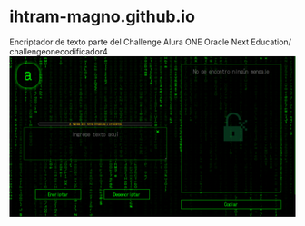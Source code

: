 # ihtram-magno.github.io
Encriptador de texto parte del Challenge Alura ONE Oracle Next Education/
challengeonecodificador4
![imagen-general](imagen-general.png)
